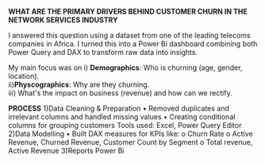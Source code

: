 **WHAT ARE THE PRIMARY DRIVERS BEHIND CUSTOMER CHURN IN THE NETWORK SERVICES INDUSTRY**

I answered this question using a dataset from one of the leading telecoms companies in Africa. I turned this into a Power Bi dashboard combining both Power Query and DAX to transform raw data into insights.

My main focus was on 
i) **Demographics**: Who is churning (age, gender, location).  
ii)**Physcographics**: Why are they churning.  
iii) What's the impact on business (revenue) and how can we rectify.  

**PROCESS**
1)Data Cleaning & Preparation
      •	Removed duplicates and irrelevant columns and handled missing values
      •	Creating conditional columns for grouping customers
      Tools used: Excel, Power Query Editor 
2)Data Modelling
      •	Built DAX measures for KPIs like:
            o	Churn Rate 
            o	Active Revenue, Churned Revenue, Customer Count by Segment
            o	Total revenue, Active Revenue
3)Reports
      Power Bi 



